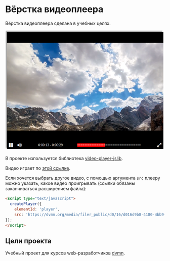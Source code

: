 # Вёрстка видеоплеера

Вёрстка видеоплеера сделана в учебных целях.

![screenshot](https://raw.githubusercontent.com/rs0x069/video-player/main/.github/images/screenshot.png)

В проекте изпользуется библиотека [video-player-jslib](https://github.com/devmanorg/video-player-jslib).

Видео играет по [этой ссылке](https://dvmn.org/media/filer_public/78/db/78db3456-3fd3-4504-9ed9-d2d1fd843c0b/highest_peak.mp4).

Если хочется выбрать другое видео, с помощью аргумента `src` плееру можно указать, какое видео проигрывать (ссылки обязаны заканчиваться расширением файла):
```html
<script type="text/javascript">
  createPlayer({
    elementId: 'player',
    src: 'https://dvmn.org/media/filer_public/d0/16/d016d9b8-4180-4bb9-ad83-0241f61627b8/samsung_demo_-_alive_in_color.mp4'
});
</script>
```

## Цели проекта

Учебный проект для курсов web-разработчиков [dvmn](https://dvmn.org).
